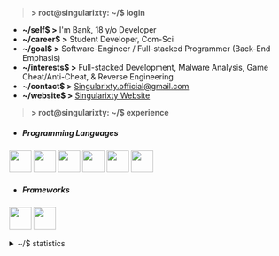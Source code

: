 > **> root@singularixty: ~/$ login**
- **~/self$ >** I'm Bank, 18 y/o Developer 
- **~/career$ >** Student Developer, Com-Sci
- **~/goal$ >** Software-Engineer / Full-stacked Programmer (Back-End Emphasis)
- **~/interests$ >** Full-stacked Development, Malware Analysis, Game Cheat/Anti-Cheat, & Reverse Engineering
- **~/contact$ >** [Singularixty.official@gmail.com](mailto:singularixty.official@gmail.com)
- **~/website$ >** [Singularixty Website](https://singularixty.vercel.app/)
> **> root@singularixty: ~/$ experience**
- <h5>Programming Languages</h5>
<p align="left">
    <img src="https://raw.githubusercontent.com/rahulbanerjee26/githubAboutMeGenerator/main/icons/python.svg" width="40" height="40"/>
    <img src="https://raw.githubusercontent.com/rahulbanerjee26/githubAboutMeGenerator/main/icons/c.svg" width="40" height="40"/>
    <img src="https://raw.githubusercontent.com/rahulbanerjee26/githubAboutMeGenerator/main/icons/csharp.svg" width="40" height="40"/>
    <img src="https://raw.githubusercontent.com/rahulbanerjee26/githubAboutMeGenerator/main/icons/html.svg" width="40" height="40"/>
    <img src="https://raw.githubusercontent.com/rahulbanerjee26/githubAboutMeGenerator/main/icons/css.svg" width="40" height="40"/>        
    <img src="https://cdn.jsdelivr.net/gh/devicons/devicon/icons/lua/lua-original.svg" width="40" height="40"/>
</p>

- <h5>Frameworks</h5>
<p align="left">
    <img src="https://raw.githubusercontent.com/rahulbanerjee26/githubAboutMeGenerator/main/icons/tailwind.svg" width="40" height="40"/>
    <img src="https://cdn.jsdelivr.net/gh/devicons/devicon/icons/bootstrap/bootstrap-original.svg" width="40" height="40" />
</p>

<details>
<summary>~/$ statistics</summary>
<br>

> **> root@singularixty: ~/$ statistics-n-contribution**
<div align="left">
    <img src="https://komarev.com/ghpvc/?username=singularixty&style=for-the-badge" alt="Profile Views" height="28" style="border-radius: 5px;"/>
    <a href="https://wakatime.com/@018cf9a2-714f-466f-888b-349715e1f2ce">
        <img src="https://wakatime.com/badge/user/018cf9a2-714f-466f-888b-349715e1f2ce.svg?style=for-the-badge" alt="Wakatime Stats" />
    </a>
</div>

<div align="left">
  <img align="top" src="https://github-readme-stats.vercel.app/api?username=singularixty&show_icons=true&theme=github_dark&hide_border=true&include_all_commits=true" alt="GitHub Stats">
  <img align="top" src="https://github-readme-stats.vercel.app/api/top-langs/?username=singularixty&theme=github_dark&layout=compact&hide_border=true&langs_count=8">
  <br>
  <img align="top" src="https://github-readme-stats.vercel.app/api/wakatime/?username=singularixty&layout=compact&langs_count=16&hide_border=true&custom_title=Wakatime&bg_color=00000000&hide=PHP" alt="Wakatime Stats">
</div>

</details>






